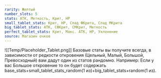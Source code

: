 ```yaml
---
rarity: Желтый
number_slots: 5
stats: АТК, Меткость, Крит, HP
small_tablet_stats: Крит, HP, Спад ФКрита, Спад МКрита
big_tablet_stats: АТК, СФКрит, СМКрит, Меткость
perfect_tablet_stats: Крит, Макс. АТК, HP, Уклонение
source: Магазин очков
---
```

![[Temp/Placeholder_Tablet.png]]
Базовые статы вы получите всегда, в зависимости от редкости откровения (Цельный, Малый, Большой, Превосходный) вам дадут один из статов рандомно. Например: Если у вас Большое откровение то он будет содержать base_stats+small_tablet_stats_random(1 из)+big_tablet_stats+random(1 из).
